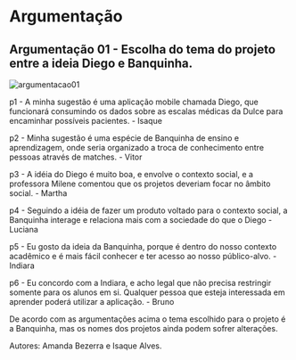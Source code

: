 
# Argumentação

## Argumentação 01 - Escolha do tema do projeto entre a ideia Diego e Banquinha.

![argumentacao01](argumentacao/argumentação01.png)

p1 -  A minha sugestão é uma aplicação mobile chamada Diego, que funcionará consumindo os dados sobre as escalas médicas da Dulce para encaminhar possíveis pacientes. - Isaque

p2 - Minha sugestão é uma espécie de Banquinha de ensino e aprendizagem, onde seria organizado a troca de conhecimento entre pessoas através de matches. - Vitor

p3 - A idéia do Diego é muito boa, e envolve o contexto social, e a professora Milene comentou que os projetos deveriam focar no âmbito social. - Martha

p4 - Seguindo a idéia de fazer um produto voltado para o contexto social, a Banquinha interage e relaciona mais com a sociedade do que o Diego - Luciana

p5 - Eu gosto da ideia da Banquinha, porque é dentro do nosso contexto acadêmico e é
mais fácil conhecer e ter acesso ao nosso público-alvo. - Indiara

p6 - Eu concordo com a Indiara, e acho legal que não precisa restringir somente para os alunos em si. Qualquer pessoa que esteja interessada em aprender poderá utilizar a aplicação. - Bruno



De acordo com as argumentações acima o tema escolhido para o projeto é a Banquinha, mas os nomes dos projetos ainda podem sofrer alterações.


  
Autores: Amanda Bezerra e Isaque Alves.
